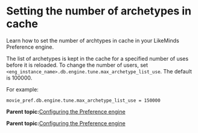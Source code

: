 # Setting the number of archetypes in cache

Learn how to set the number of archtypes in cache in your LikeMinds Preference engine.

The list of archetypes is kept in the cache for a specified number of uses before it is reloaded. To change the number of users, set `<eng_instance_name>.db.engine.tune.max_archetype_list_use`. The default is 100000.

For example:

```
movie_pref.db.engine.tune.max_archetype_list_use = 150000
```

**Parent topic:**[Configuring the Preference engine](../pzn/pzn_configure_preference_engine.md)

**Parent topic:**[Configuring the Preference engine](../pzn/pzn_configure_preference_engine.md)

